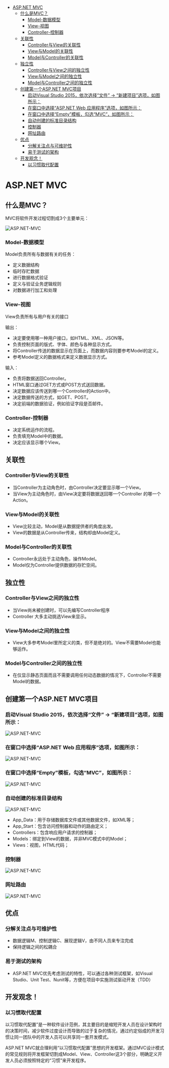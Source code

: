 <!-- TOC -->

- [ASP.NET MVC](#aspnet-mvc)
    - [什么是MVC？](#什么是mvc)
        - [Model-数据模型](#model-数据模型)
        - [View-视图](#view-视图)
        - [Controller-控制器](#controller-控制器)
    - [关联性](#关联性)
        - [Controller与View的关联性](#controller与view的关联性)
        - [View与Model的关联性](#view与model的关联性)
        - [Model与Controller的关联性](#model与controller的关联性)
    - [独立性](#独立性)
        - [Controller与View之间的独立性](#controller与view之间的独立性)
        - [View与Model之间的独立性](#view与model之间的独立性)
        - [Model与Controller之间的独立性](#model与controller之间的独立性)
    - [创建第一个ASP.NET MVC项目](#创建第一个aspnet-mvc项目)
        - [启动Visual Studio 2015，依次选择“文件” -> “新建项目”选项，如图所示：](#启动visual-studio-2015依次选择文件---新建项目选项如图所示)
        - [在窗口中选择“ASP.NET Web 应用程序”选项，如图所示：](#在窗口中选择aspnet-web-应用程序选项如图所示)
        - [在窗口中选择“Empty”模板，勾选“MVC”，如图所示：](#在窗口中选择empty模板勾选mvc如图所示)
        - [自动创建的标准目录结构](#自动创建的标准目录结构)
        - [控制器](#控制器)
        - [网址路由](#网址路由)
    - [优点](#优点)
        - [分解关注点与可维护性](#分解关注点与可维护性)
        - [易于测试的架构](#易于测试的架构)
    - [开发观念！](#开发观念)
        - [以习惯取代配置](#以习惯取代配置)

<!-- /TOC -->

# ASP.NET MVC
## 什么是MVC？
MVC将软件开发过程切割成3个主要单元：

![ASP.NET-MVC](../assets/asp.net-mvc/mvc.jpg)

### Model-数据模型
Model负责所有与数据有关的任务：
* 定义数据结构
* 临时存贮数据
* 进行数据格式验证
* 定义与验证业务逻辑规则
* 对数据进行加工和处理

### View-视图
View负责所有与用户有关的接口

输出：
* 决定要使用哪一种用户接口，如HTML、XML、JSON等。
* 负责控制页面的版式、字体、颜色与各种显示方式。
* 将Controller传送的数据显示在页面上，而数据内容则要参考Model的定义。
* 参考Model定义的数据格式来定义数据显示方式。

输入：
* 负责将数据送回Controller。
* HTML窗口通过GET方式或POST方式送回数据。
* 决定数据应该传送到哪一个Controller的Action中。
* 决定数据传送的方式，如GET、POST。
* 决定前端的数据验证，例如验证字段是否邮件。

### Controller-控制器

* 决定系统运作的流程。
* 负责填充Model中的数据。
* 决定应该显示哪个View。

## 关联性
### Controller与View的关联性
* 当Controller为主动角色时，由Controller决定要显示哪一个View。
* 当View为主动角色时，由View决定要将数据送回哪一个Controller 的哪一个Action。

### View与Model的关联性
* View比较主动，Model是从数据提供者的角度出发。
* View的数据是从Controller传来，结构却由Model定义。

### Model与Controller的关联性
* Controller永远处于主动角色，操作Model。
* Model仅为Controller提供数据的存贮空间。

## 独立性
### Controller与View之间的独立性
* 当View尚未被创建时，可以先编写Controller程序
* Controller 大多主动挑选View来显示。

### View与Model之间的独立性
* View大多参考Model里所定义的类，但不是绝对的。View不需要Model也能够运作。

### Model与Controller之间的独立性
* 在仅显示静态页面而且不需要调用任何动态数据的情况下，Controller不需要Model的数据。

## 创建第一个ASP.NET MVC项目

### 启动Visual Studio 2015，依次选择“文件” -> “新建项目”选项，如图所示：
![ASP.NET-MVC](../assets/asp.net-mvc/Step01.png)

### 在窗口中选择“ASP.NET Web 应用程序”选项，如图所示：
![ASP.NET-MVC](../assets/asp.net-mvc/Step02.png)

### 在窗口中选择“Empty”模板，勾选“MVC”，如图所示：
![ASP.NET-MVC](../assets/asp.net-mvc/Step03.png)

### 自动创建的标准目录结构

![ASP.NET-MVC](../assets/asp.net-mvc/Step04.png)

* App_Data：用于存储数据库文件或其他数据文件，如XML等；
* App_Start：包含访问控制器和动作的路由定义；
* Controllers：包含响应用户请求的控制器；
* Models：绑定到View的数据，并非MVC模式中的Model；
* Views：视图，HTML代码；

### 控制器
![ASP.NET-MVC](../assets/asp.net-mvc/Step05.png)

### 网址路由
![ASP.NET-MVC](../assets/asp.net-mvc/Step06.png)

## 优点
### 分解关注点与可维护性
* 数据逻辑M、控制逻辑C、展现逻辑V，由不同人员来专注完成
* 保持逻辑之间的松耦合

### 易于测试的架构
* ASP.NET MVC优先考虑测试的特性，可以通过各种测试框架，如Visual Studio、Unit Test、Nunit等，方便在项目中实施测试驱动开发（TDD）

## 开发观念！
### 以习惯取代配置
以习惯取代配置”是一种软件设计范例，其主要目的是缩短开发人员在设计架构时的决策时间，减少软件过度设计而导致的过于复杂的情况，通过约定俗成的开发习惯让同一团队中的开发人员可以共享同一套开发模式。

ASP.NET MVC就合理利用“以习惯取代配置”思想的开发框架。通过MVC设计模式的常见规则将开发框架切割成Model、View、Controller这3个部分，明确定义开发人员必须按照特定的“习惯”来开发程序。



